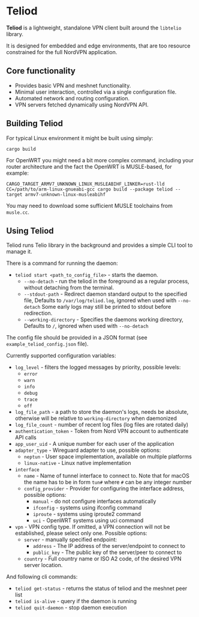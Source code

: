 # Teliod

**Teliod** is a lightweight, standalone VPN client built around
the `libtelio` library.

It is designed for embedded and edge environments, that are too resource
constrained for the full NordVPN application.

## Core functionality

* Provides basic VPN and meshnet functionality.
* Minimal user interaction, controlled via a single configuration file.
* Automated network and routing configuration.
* VPN servers fetched dynamically using NordVPN API.

## Building Teliod

For typical Linux environment it might be built using simply:

```cargo build```

For OpenWRT you might need a bit more complex command, including your router architecture
and the fact the OpenWRT is MUSLE-based, for example:

```CARGO_TARGET_ARMV7_UNKNOWN_LINUX_MUSLEABIHF_LINKER=rust-lld CC=/path/to/arm-linux-gnueabi-gcc cargo build --package teliod --target armv7-unknown-linux-musleabihf```

You may need to download some sufficient MUSLE toolchains from `musle.cc`.

## Using Teliod

Teliod runs Telio library in the background and provides a simple CLI tool to
manage it.

There is a command for running the daemon:

- `teliod start <path_to_config_file>` - starts the daemon.
  - `--no-detach` - run the teliod in the foreground as a regular process,
  without detaching from the terminal.
  - `--stdout-path` - Redirect daemon standard output to the specified file,
  Defaults to `/var/log/teliod.log`, ignored when used with `--no-detach`
  Some early logs may still be printed to stdout before redirection.
  - `--working-directory` - Specifies the daemons working directory,
  Defaults to `/`, ignored when used with `--no-detach`

The config file should be provided in a JSON format
(see `example_teliod_config.json` file).

Currently supported configuration variables:

- `log_level` - filters the logged messages by priority, possible levels:
  - `error`
  - `warn`
  - `info`
  - `debug`
  - `trace`
  - `off`
- `log_file_path` - a path to store the daemon's logs,
needs be absolute, otherwise will be relative to `working-directory` when daemonized
- `log_file_count` - number of recent log files (log files are rotated daily)
- `authentication_token` - Token from Nord VPN account to authenticate API calls
- `app_user_uid` - A unique number for each user of the application
- `adapter_type` - Wireguard adapter to use, possible options:
  - `neptun` - User space implementation, available on multiple platforms
  - `linux-native` - Linux native implementation
- `interface`
  - `name` - Name of tunnel interface to connect to. Note that for macOS
  the name has to be in form `tun#` where `#` can be any integer number
  - `config_provider` - Provider for configuring the interface address,
  possible options:
    - `manual` - do not configure interfaces automatically
    - `ifconfig` - systems using ifconfig command
    - `iproute` - systems using iproute2 command
    - `uci` - OpenWRT systems using uci command
- `vpn` - VPN config type. If omitted, a VPN connection will not be established, please select only one. Possible options:
  - `server` - manually specified endpoint:
    - `address` - The IP address of the server/endpoint to connect to
    - `public_key` - The public key of the server/peer to connect to
  - `country` - Full country name or ISO A2 code, of the desired VPN server location.

And following cli commands:

- `teliod get-status` - returns the status of teliod and the meshnet peer list
- `teliod is-alive` - query if the daemon is running
- `teliod quit-daemon` - stop daemon execution
